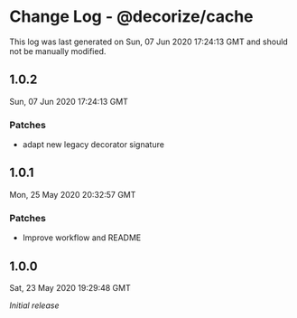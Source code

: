# Change Log - @decorize/cache

This log was last generated on Sun, 07 Jun 2020 17:24:13 GMT and should not be manually modified.

## 1.0.2
Sun, 07 Jun 2020 17:24:13 GMT

### Patches

- adapt new legacy decorator signature

## 1.0.1
Mon, 25 May 2020 20:32:57 GMT

### Patches

- Improve workflow and README

## 1.0.0
Sat, 23 May 2020 19:29:48 GMT

*Initial release*

